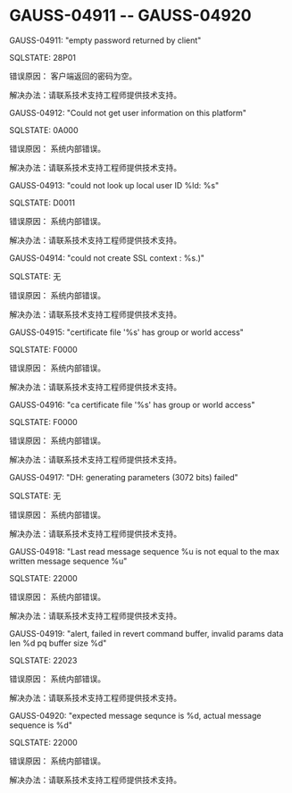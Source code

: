# GAUSS-04911 -- GAUSS-04920<a name="ZH-CN_TOPIC_0302073397"></a>

GAUSS-04911: "empty password returned by client"

SQLSTATE: 28P01

错误原因： 客户端返回的密码为空。

解决办法：请联系技术支持工程师提供技术支持。

GAUSS-04912: "Could not get user information on this platform"

SQLSTATE: 0A000

错误原因： 系统内部错误。

解决办法：请联系技术支持工程师提供技术支持。

GAUSS-04913: "could not look up local user ID %ld: %s"

SQLSTATE: D0011

错误原因： 系统内部错误。

解决办法：请联系技术支持工程师提供技术支持。

GAUSS-04914: "could not create SSL context : %s.\)"

SQLSTATE: 无

错误原因： 系统内部错误。

解决办法：请联系技术支持工程师提供技术支持。

GAUSS-04915: "certificate file '%s' has group or world access"

SQLSTATE: F0000

错误原因： 系统内部错误。

解决办法：请联系技术支持工程师提供技术支持。

GAUSS-04916: "ca certificate file '%s' has group or world access"

SQLSTATE: F0000

错误原因： 系统内部错误。

解决办法：请联系技术支持工程师提供技术支持。

GAUSS-04917: "DH: generating parameters \(3072 bits\) failed"

SQLSTATE: 无

错误原因： 系统内部错误。

解决办法：请联系技术支持工程师提供技术支持。

GAUSS-04918: "Last read message sequence %u is not equal to the max written message sequence %u"

SQLSTATE: 22000

错误原因： 系统内部错误。

解决办法：请联系技术支持工程师提供技术支持。

GAUSS-04919: "alert, failed in revert command buffer, invalid params data len %d pq buffer size %d"

SQLSTATE: 22023

错误原因： 系统内部错误。

解决办法：请联系技术支持工程师提供技术支持。

GAUSS-04920: "expected message sequnce is %d, actual message sequence is %d"

SQLSTATE: 22000

错误原因： 系统内部错误。

解决办法：请联系技术支持工程师提供技术支持。

